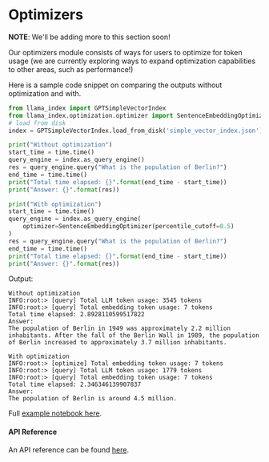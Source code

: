 # Optimizers

**NOTE**: We'll be adding more to this section soon!

Our optimizers module consists of ways for users to optimize for token usage (we are currently
exploring ways to expand optimization capabilities to other areas, such as performance!)

Here is a sample code snippet on comparing the outputs without optimization and with.

```python
from llama_index import GPTSimpleVectorIndex
from llama_index.optimization.optimizer import SentenceEmbeddingOptimizer
# load from disk
index = GPTSimpleVectorIndex.load_from_disk('simple_vector_index.json')

print("Without optimization")
start_time = time.time()
query_engine = index.as_query_engine()
res = query_engine.query("What is the population of Berlin?")
end_time = time.time()
print("Total time elapsed: {}".format(end_time - start_time))
print("Answer: {}".format(res))

print("With optimization")
start_time = time.time()
query_engine = index.as_query_engine(
    optimizer=SentenceEmbeddingOptimizer(percentile_cutoff=0.5)
)
res = query_engine.query("What is the population of Berlin?")
end_time = time.time()
print("Total time elapsed: {}".format(end_time - start_time))
print("Answer: {}".format(res))

```

Output:
```text
Without optimization
INFO:root:> [query] Total LLM token usage: 3545 tokens
INFO:root:> [query] Total embedding token usage: 7 tokens
Total time elapsed: 2.8928110599517822
Answer: 
The population of Berlin in 1949 was approximately 2.2 million inhabitants. After the fall of the Berlin Wall in 1989, the population of Berlin increased to approximately 3.7 million inhabitants.

With optimization
INFO:root:> [optimize] Total embedding token usage: 7 tokens
INFO:root:> [query] Total LLM token usage: 1779 tokens
INFO:root:> [query] Total embedding token usage: 7 tokens
Total time elapsed: 2.346346139907837
Answer: 
The population of Berlin is around 4.5 million.
```

Full [example notebook here](https://github.com/jerryjliu/llama_index/blob/main/examples/optimizer/OptimizerDemo.ipynb).

#### API Reference

An API reference can be found [here](/reference/optimizers.rst).
